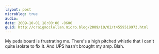 ```yaml
---
layout: post
microblog: true
audio: 
date: 2009-10-01 18:00:00 -0600
guid: http://craigmcclellan.micro.blog/2009/10/02/t4559519973.html
---
```

My pedalboard is frustrating me. There's a high pitched whistle that I can't quite isolate to fix it. And UPS hasn't brought my amp. Blah.

